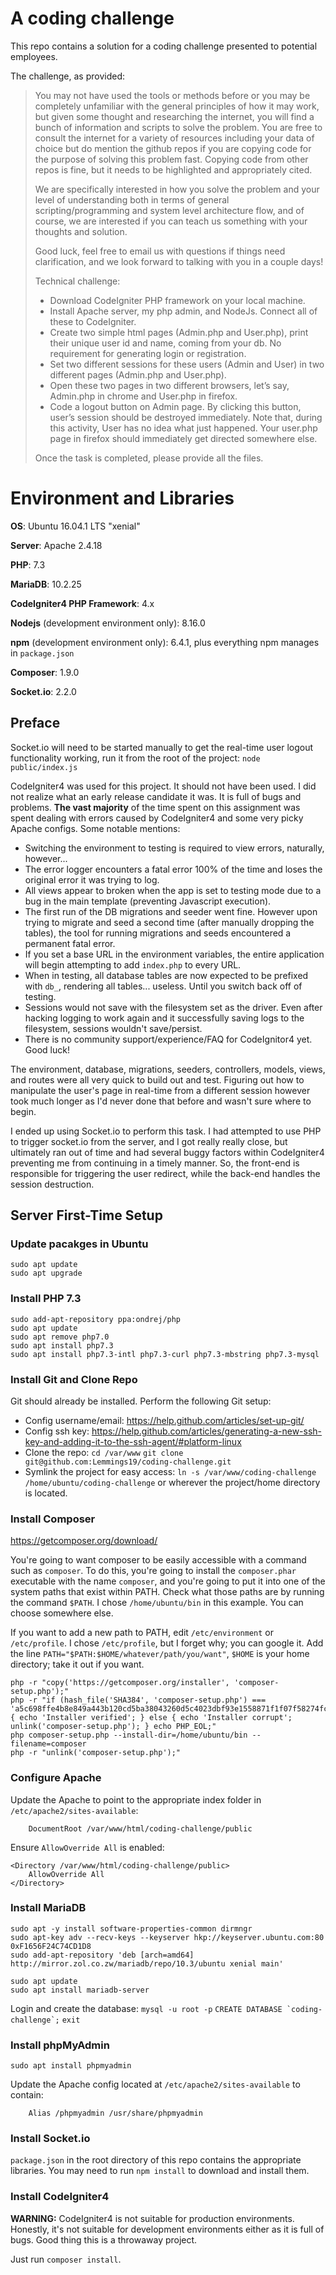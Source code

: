 # A coding challenge

This repo contains a solution for a coding challenge presented to potential employees.

The challenge, as provided:

> You may not have used the tools or methods before or you may be completely unfamiliar with the general principles of how it may work, but given some thought and researching the internet, you will find a bunch of information and scripts to solve the problem. You are free to consult the internet for a variety of resources including your data of choice but do mention the github repos if you are copying code for the purpose of solving this problem fast. Copying code from other repos is fine, but it needs to be highlighted and appropriately cited.
>
> We are specifically interested in how you solve the problem and your level of understanding both in terms of general scripting/programming and system level architecture flow, and of course, we are interested if you can teach us something with your thoughts and solution.
>
> Good luck, feel free to email us with questions if things need clarification, and we look forward to talking with you in a couple days!
>
> Technical challenge:
> - Download CodeIgniter PHP framework on your local machine.
> - Install Apache server, my php admin, and NodeJs. Connect all of these to CodeIgniter.
> - Create two simple html pages (Admin.php and User.php), print their unique user id and name, coming from your db. No requirement for generating login or registration.
> - Set two different sessions for these users (Admin and User) in two different pages (Admin.php and User.php).
> - Open these two pages in two different browsers, let’s say, Admin.php in chrome and User.php in firefox.
> - Code a logout button on Admin page. By clicking this button, user’s session should be destroyed immediately. Note that, during this activity, User has no idea what just happened. Your user.php page in firefox should immediately get directed somewhere else.
>
> Once the task is completed, please provide all the files.

# Environment and Libraries

**OS**: Ubuntu 16.04.1 LTS "xenial"

**Server**: Apache 2.4.18

**PHP**: 7.3

**MariaDB**: 10.2.25

**CodeIgniter4 PHP Framework**: 4.x

**Nodejs** (development environment only): 8.16.0

**npm** (development environment only): 6.4.1, plus everything npm manages in `package.json`

**Composer**: 1.9.0

**Socket.io**: 2.2.0

## Preface

Socket.io will need to be started manually to get the real-time user logout functionality working, run it from the root of the project: `node public/index.js`

CodeIgniter4 was used for this project. It should not have been used. I did not realize what an early release candidate it was. It is full of bugs and problems. **The vast majority** of the time spent on this assignment was spent dealing with errors caused by CodeIgniter4 and some very picky Apache configs. Some notable mentions:

- Switching the environment to testing is required to view errors, naturally, however...
- The error logger encounters a fatal error 100% of the time and loses the original error it was trying to log.
- All views appear to broken when the app is set to testing mode due to a bug in the main template (preventing Javascript execution).
- The first run of the DB migrations and seeder went fine. However upon trying to migrate and seed a second time (after manually dropping the tables), the tool for running migrations and seeds encountered a permanent fatal error.
- If you set a base URL in the environment variables, the entire application will begin attempting to add `index.php` to every URL.
- When in testing, all database tables are now expected to be prefixed with `db_`, rendering all tables... useless. Until you switch back off of testing.
- Sessions would not save with the filesystem set as the driver. Even after hacking logging to work again and it successfully saving logs to the filesystem, sessions wouldn't save/persist.
- There is no community support/experience/FAQ for CodeIgnitor4 yet. Good luck!

The  environment, database, migrations, seeders, controllers, models, views, and routes were all very quick to build out and test. Figuring out how to manipulate the user's page in real-time from a different session however took much longer as I'd never done that before and wasn't sure where to begin.

I ended up using Socket.io to perform this task. I had attempted to use PHP to trigger socket.io from the server, and I got really really close, but ultimately ran out of time and had several buggy factors within CodeIgniter4 preventing me from continuing in a timely manner. So, the front-end is responsible for triggering the user redirect, while the back-end handles the session destruction.

## Server First-Time Setup

### Update pacakges in Ubuntu

```
sudo apt update
sudo apt upgrade
```

### Install PHP 7.3

```
sudo add-apt-repository ppa:ondrej/php
sudo apt update
sudo apt remove php7.0
sudo apt install php7.3
sudo apt install php7.3-intl php7.3-curl php7.3-mbstring php7.3-mysql
```

### Install Git and Clone Repo

Git should already be installed. Perform the following Git setup:

- Config username/email: https://help.github.com/articles/set-up-git/
- Config ssh key: https://help.github.com/articles/generating-a-new-ssh-key-and-adding-it-to-the-ssh-agent/#platform-linux
- Clone the repo: `cd /var/www` `git clone git@github.com:Lemmings19/coding-challenge.git`
- Symlink the project for easy access: `ln -s /var/www/coding-challenge /home/ubuntu/coding-challenge` or wherever the project/home directory is located.

### Install Composer
https://getcomposer.org/download/

You're going to want composer to be easily accessible with a command such as `composer`. To do this, you're going to install the `composer.phar` executable with the name `composer`, and you're going to put it into one of the system paths that exist within PATH. Check what those paths are by running the command `$PATH`. I chose `/home/ubuntu/bin` in this example. You can choose somewhere else.

If you want to add a new path to PATH, edit `/etc/environment` or `/etc/profile`. I chose `/etc/profile`, but I forget why; you can google it. Add the line `PATH="$PATH:$HOME/whatever/path/you/want"`, `$HOME` is your home directory; take it out if you want.

```
php -r "copy('https://getcomposer.org/installer', 'composer-setup.php');"
php -r "if (hash_file('SHA384', 'composer-setup.php') === 'a5c698ffe4b8e849a443b120cd5ba38043260d5c4023dbf93e1558871f1f07f58274fc6f4c93bcfd858c6bd0775cd8d1') { echo 'Installer verified'; } else { echo 'Installer corrupt'; unlink('composer-setup.php'); } echo PHP_EOL;"
php composer-setup.php --install-dir=/home/ubuntu/bin --filename=composer
php -r "unlink('composer-setup.php');"
```

### Configure Apache

Update the Apache to point to the appropriate index folder in `/etc/apache2/sites-available`:
```
    DocumentRoot /var/www/html/coding-challenge/public
```

Ensure `AllowOverride All` is enabled:
```
<Directory /var/www/html/coding-challenge/public>
    AllowOverride All
</Directory>
```

### Install MariaDB

```
sudo apt -y install software-properties-common dirmngr
sudo apt-key adv --recv-keys --keyserver hkp://keyserver.ubuntu.com:80 0xF1656F24C74CD1D8
sudo add-apt-repository 'deb [arch=amd64] http://mirror.zol.co.zw/mariadb/repo/10.3/ubuntu xenial main'

sudo apt update
sudo apt install mariadb-server
```

Login and create the database: `mysql -u root -p` ``CREATE DATABASE `coding-challenge`;`` `exit`

### Install phpMyAdmin

`sudo apt install phpmyadmin`

Update the Apache config located at `/etc/apache2/sites-available` to contain:
```
    Alias /phpmyadmin /usr/share/phpmyadmin
```

### Install Socket.io

`package.json` in the root directory of this repo contains the appropriate libraries. You may need to run `npm install` to download and install them.

### Install CodeIgniter4

**WARNING:** CodeIgniter4 is not suitable for production environments. Honestly, it's not suitable for development environments either as it is full of bugs. Good thing this is a throwaway project.

Just run `composer install`.

